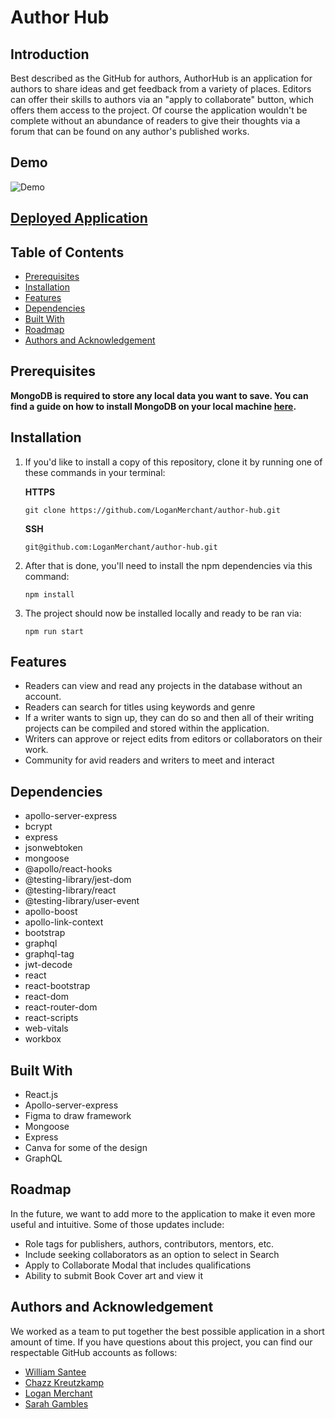 # Author Hub

## Introduction

Best described as the GitHub for authors, AuthorHub is an application for authors to share ideas and get feedback from a variety of places. Editors can offer their skills to authors via an "apply to collaborate" button, which offers them access to the project. Of course the application wouldn't be complete without an abundance of readers to give their thoughts via a forum that can be found on any author's published works.

## Demo

![Demo](./client/src/assets/demo.gif)

## [Deployed Application](https://vast-gorge-54301.herokuapp.com/)

## Table of Contents

- [Prerequisites](#prerequisites)
- [Installation](#installation)
- [Features](#features)
- [Dependencies](#dependencies)
- [Built With](#built-with)
- [Roadmap](#roadmap)
- [Authors and Acknowledgement](#Authors-and-Acknowledgement)

## Prerequisites

**MongoDB is required to store any local data you want to save. You can find a guide on how to install MongoDB on your local machine [here](https://docs.mongodb.com/guides/server/install/).**

## Installation

1. If you'd like to install a copy of this repository, clone it by running one of these commands in your terminal:

   **HTTPS**

   `git clone https://github.com/LoganMerchant/author-hub.git`

   **SSH**

   `git@github.com:LoganMerchant/author-hub.git`

2. After that is done, you'll need to install the npm dependencies via this command:

   `npm install`

3. The project should now be installed locally and ready to be ran via:

   `npm run start`

## Features

- Readers can view and read any projects in the database without an account.
- Readers can search for titles using keywords and genre
- If a writer wants to sign up, they can do so and then all of their writing projects can be compiled and stored within the application.
- Writers can approve or reject edits from editors or collaborators on their work.
- Community for avid readers and writers to meet and interact

## Dependencies

- apollo-server-express
- bcrypt
- express
- jsonwebtoken
- mongoose
- @apollo/react-hooks
- @testing-library/jest-dom
- @testing-library/react
- @testing-library/user-event
- apollo-boost
- apollo-link-context
- bootstrap
- graphql
- graphql-tag
- jwt-decode
- react
- react-bootstrap
- react-dom
- react-router-dom
- react-scripts
- web-vitals
- workbox

## Built With

- React.js
- Apollo-server-express
- Figma to draw framework
- Mongoose
- Express
- Canva for some of the design
- GraphQL

## Roadmap

In the future, we want to add more to the application to make it even more useful and intuitive. Some of those updates include:

- Role tags for publishers, authors, contributors, mentors, etc.
- Include seeking collaborators as an option to select in Search
- Apply to Collaborate Modal that includes qualifications
- Ability to submit Book Cover art and view it

## Authors and Acknowledgement

We worked as a team to put together the best possible application in a short amount of time. If you have questions about this project, you can find our respectable GitHub accounts as follows:

- [William Santee](https://github.com/willsan0723)
- [Chazz Kreutzkamp](https://github.com/ChazzKreutzkamp)
- [Logan Merchant](https://github.com/LoganMerchant)
- [Sarah Gambles](https://github.com/sarahgambles)
